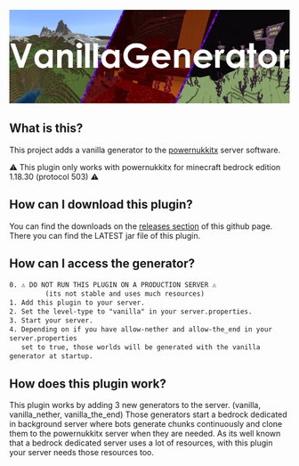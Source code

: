 ![banner](./.github/images/banner.png)

What is this?
------------------------------

This project adds a vanilla generator to the [powernukkitx](https://github.com/PowerNukkitX/PowerNukkitX/) server
software.

⚠️ This plugin only works with powernukkitx for minecraft bedrock edition 1.18.30 (protocol 503) ⚠️

How can I download this plugin?
------------------------------

You can find the downloads on the [releases section](https://github.com/KCodeYT/VanillaGenerator/releases) of this
github
page.
There you can find the LATEST jar file of this plugin.

How can I access the generator?
------------------------------

    0. ⚠️ DO NOT RUN THIS PLUGIN ON A PRODUCTION SERVER ⚠️
             (its not stable and uses much resources)
    1. Add this plugin to your server.
    2. Set the level-type to "vanilla" in your server.properties.
    3. Start your server.
    4. Depending on if you have allow-nether and allow-the_end in your server.properties
       set to true, those worlds will be generated with the vanilla generator at startup.


How does this plugin work?
------------------------------

This plugin works by adding 3 new generators to the server. (vanilla, vanilla_nether, vanilla_the_end)
Those generators start a bedrock dedicated in background server where bots generate chunks continuously and clone them
to the powernukkitx server when they are needed.
As its well known that a bedrock dedicated server uses a lot of resources, with this plugin your server needs those
resources too.
